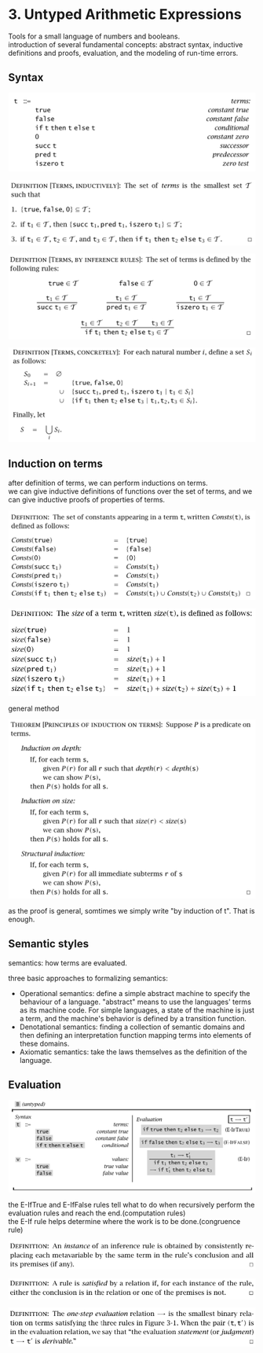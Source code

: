 # 3. Untyped Arithmetic Expressions

Tools for a small language of numbers and booleans.  
introduction of several fundamental concepts: abstract syntax, inductive definitions and proofs, evaluation, and the modeling of run-time errors.

## Syntax

![the grammar of Arith](vx_images/385472420268687.png)

![inductive definition of Arith](vx_images/199922520256554.png)

![shorthand of the same inductive definition](vx_images/325372920276720.png)

![recursive definition](vx_images/19644020269389.png)

## Induction on terms

after definition of terms, we can perform inductions on terms.  
we can give inductive definitions of functions over the set of terms, and we can give inductive proofs of properties of terms.

![Definition of Constants](vx_images/50155920265944.png)

![size of terms](vx_images/282875920261698.png)


general method

![](vx_images/89700421279578.png)

as the proof is general, somtimes we simply write "by induction of t". That is enough.

## Semantic styles

semantics: how terms are evaluated.

three basic approaches to formalizing semantics:

* Operational semantics: define a simple abstract machine to specify the behaviour of a language. "abstract" means to use the languages' terms as its machine code. For simple languages, a state of the machine is just a term, and the machine's behavior is defined by a transition function.  
* Denotational semantics: finding a collection of semantic domains and then defining an interpretation function mapping terms into elements of these domains.   
* Axiomatic semantics: take the laws themselves as the definition of the language.

## Evaluation

![left: syntax of terms; right: evaluation relation](vx_images/310225914250264.png)

the E-IfTrue and E-IfFalse rules tell what to do when recursively perform the evaluation rules and reach the end.(computation rules)  
the E-If rule helps determine where the work is to be done.(congruence rule)   

![](vx_images/179231115268690.png)

![](vx_images/292161115256557.png)

![](vx_images/381201115276723.png)

